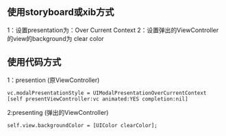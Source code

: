 ##	使用storyboard或xib方式

1：设置presentation为：Over Current Context
2：设置弹出的ViewController的view的background为 clear color

##	使用代码方式

1：presention (原ViewController)

````objc
vc.modalPresentationStyle = UIModalPresentationOverCurrentContext
[self presentViewController:vc animated:YES completion:nil]
````

2:presenting (弹出的ViewController)

````objc
self.view.backgroundColor = [UIColor clearColor];
````